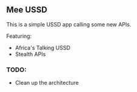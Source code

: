 ## Mee USSD

This is a simple USSD app calling some new APIs.

Featuring:
- Africa's Talking USSD
- Stealth APIs

### TODO:
- Clean up the architecture